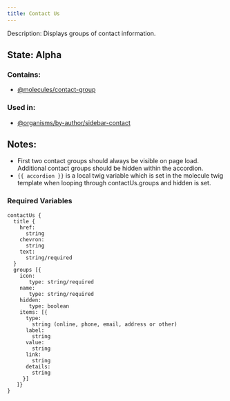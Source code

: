 ```yaml
---
title: Contact Us
---
```

Description: Displays groups of contact information.
## State: Alpha
### Contains:
- [@molecules/contact-group](/?p=organisms-contact-group)
### Used in:
- [@organisms/by-author/sidebar-contact](/?p=organisms-sidebar-contact)
## Notes:
- First two contact groups should always be visible on page load.  Additional contact groups should be hidden within the accordion.
- `{{ accordion }}` is a local twig variable which is set in the molecule twig template when looping through contactUs.groups and hidden is set.
### Required Variables
~~~
contactUs {
  title {
    href:
      string
    chevron:
      string
    text:
      string/required
  }
  groups [{
    icon:
       type: string/required
    name:
       type: string/required
    hidden:
       type: boolean
    items: [{
      type:
        string (online, phone, email, address or other)
      label:
        string
      value:
        string
      link:
        string
      details:
        string
     }]
   ]}
}
~~~
